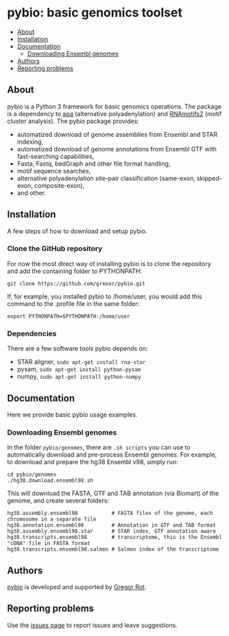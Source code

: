 # pybio: basic genomics toolset

* [About](#about)
* [Installation](#installation)
* [Documentation](#documentation)
  * [Downloading Ensembl genomes](#downloading-Ensembl-genomes)
* [Authors](#authors)
* [Reporting problems](#reporting-problems)


## About
pybio is a Python 3 framework for basic genomics operations. The package is a dependency to [apa](https://github.com/grexor/apa) (alternative polyadenylation) and [RNAmotifs2](https://github.com/grexor/rnamotifs2) (motif cluster analysis). The pybio package provides:

+ automatized download of genome assemblies from Ensembl and STAR indexing,
+ automatized download of genome annotations from Ensembl GTF with fast-searching capabilities,
+ Fasta, Fastq, bedGraph and other file format handling,
+ motif sequence searches,
+ alternative polyadenylation site-pair classification (same-exon, skipped-exon, composite-exon),
+ and other.

## Installation

A few steps of how to download and setup pybio.

### Clone the GitHub repository

For now the most direct way of installing pybio is to clone the repository and add the containing folder to PYTHONPATH:

```
git clone https://github.com/grexor/pybio.git
```

If, for example, you installed pybio to /home/user, you would add this command to the .profile file in the same folder:

```
export PYTHONPATH=$PYTHONPATH:/home/user
```

### Dependencies

There are a few software tools pybio depends on:

* STAR aligner, `sudo apt-get install rna-star`
* pysam, `sudo apt-get install python-pysam`
* numpy, `sudo apt-get install python-numpy`

## Documentation

Here we provide basic pybio usage examples.

### Downloading Ensembl genomes

In the folder `pybio/genomes`, there are `.sh scripts` you can use to automatically download and pre-process Ensembl genomes. For example, to download and prepare the hg38 Ensembl v98, simply run:

```
cd pybio/genomes
./hg38.download.ensembl98.sh
```

This will download the FASTA, GTF and TAB annotation (via Biomart) of the genome, and create several folders:

```
hg38.assembly.ensembl98           # FASTA files of the genome, each chromosome in a separate file
hg38.annotation.ensembl98         # Annotation in GTF and TAB format
hg38.assembly.ensembl98.star      # STAR index, GTF annotation aware
hg38.transcripts.ensembl98        # transcriptome, this is the Ensembl "cDNA" file in FASTA format
hg38.transcripts.ensembl98.salmon # Salmon index of the transcriptome
```

## Authors

[pybio](https://github.com/grexor/pybio) is developed and supported by [Gregor Rot](https://grexor.github.io).

## Reporting problems

Use the [issues page](https://github.com/grexor/pybio/issues) to report issues and leave suggestions.
